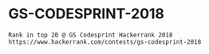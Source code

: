 # GS-CODESPRINT-2018

``
Rank in top 20 @ GS Codesprint Hackerrank 2018
``
``
https://www.hackerrank.com/contests/gs-codesprint-2018
``
